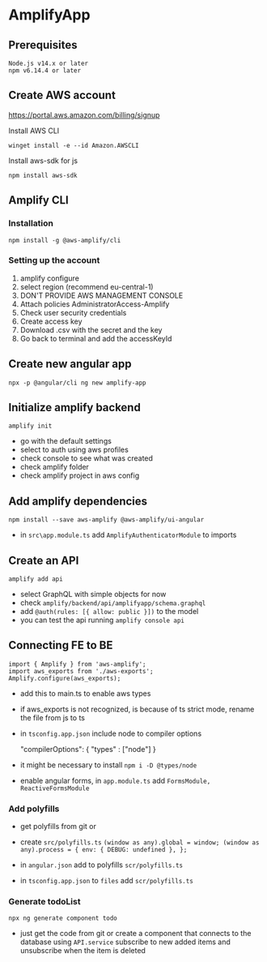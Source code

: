 # AmplifyApp

## Prerequisites
    Node.js v14.x or later
    npm v6.14.4 or later

## Create AWS account
https://portal.aws.amazon.com/billing/signup

Install AWS CLI

    winget install -e --id Amazon.AWSCLI

Install aws-sdk for js

    npm install aws-sdk

## Amplify CLI

### Installation
    npm install -g @aws-amplify/cli

### Setting up the account

1. amplify configure
2. select region (recommend eu-central-1)
3. DON'T PROVIDE AWS MANAGEMENT CONSOLE
4. Attach policies AdministratorAccess-Amplify
5. Check user security credentials
6. Create access key
7. Download .csv with the secret and the key
8. Go back to terminal and add the accessKeyId

## Create new angular app
    npx -p @angular/cli ng new amplify-app

## Initialize amplify backend
    amplify init
- go with the default settings
- select to auth using aws profiles
- check console to see what was created
- check amplify folder
- check amplify project in aws config

## Add amplify dependencies 
    npm install --save aws-amplify @aws-amplify/ui-angular
- in `src\app.module.ts` add `AmplifyAuthenticatorModule` to imports

## Create an API
    amplify add api
- select GraphQL with simple objects for now
- check `amplify/backend/api/amplifyapp/schema.graphql`
- add `@auth(rules: [{ allow: public }])` to the model
- you can test the api running `amplify console api`

## Connecting FE to BE
    import { Amplify } from 'aws-amplify';
    import aws_exports from './aws-exports';
    Amplify.configure(aws_exports);

- add this to main.ts to enable aws types
- if aws_exports is not recognized, is because of ts strict mode, rename the file from js to ts

- in `tsconfig.app.json` include node to compiler options
  
  "compilerOptions": {
  "types" : ["node"]
  }
- it might be necessary to install `npm i -D @types/node`
- enable angular forms, in `app.module.ts` add `FormsModule, ReactiveFormsModule`

### Add polyfills
- get polyfills from git or
- create `src/polyfills.ts`
  `(window as any).global = window;
  (window as any).process = {
  env: { DEBUG: undefined },
  };`

- in `angular.json` add to polyfills `scr/polyfills.ts`
- in `tsconfig.app.json` to `files` add `scr/polyfills.ts`


### Generate todoList
    npx ng generate component todo
- just get the code from git or create a component that connects to the database using `API.service` subscribe to new added items and unsubscribe when the item is deleted



